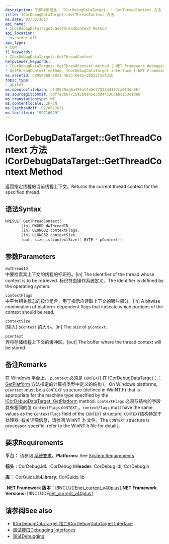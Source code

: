 ```yaml
---
description: 了解详细信息： ICorDebugDataTarget：： GetThreadContext 方法
title: ICorDebugDataTarget::GetThreadContext 方法
ms.date: 03/30/2017
api_name:
- ICorDebugDataTarget.GetThreadContext Method
api_location:
- mscordbi.dll
api_type:
- COM
f1_keywords:
- ICorDebugDataTarget::GetThreadContext
helpviewer_keywords:
- ICorDebugDataTarget::GetThreadContext method [.NET Framework debugging]
- GetThreadContext method, ICorDebugDataTarget interface [.NET Framework debugging]
ms.assetid: c8954268-1821-4b23-b665-dbb55f2af31b
topic_type:
- apiref
ms.openlocfilehash: cf40579aa0a495af4e5e775334d177ca6f3da86f
ms.sourcegitcommit: ddf7edb67715a5b9a45e3dd44536dabc153c1de0
ms.translationtype: MT
ms.contentlocale: zh-CN
ms.lasthandoff: 02/06/2021
ms.locfileid: "99710629"
---
```

# <a name="icordebugdatatargetgetthreadcontext-method"></a><span data-ttu-id="8a6df-103">ICorDebugDataTarget::GetThreadContext 方法</span><span class="sxs-lookup"><span data-stu-id="8a6df-103">ICorDebugDataTarget::GetThreadContext Method</span></span>

<span data-ttu-id="8a6df-104">返回指定线程的当前线程上下文。</span><span class="sxs-lookup"><span data-stu-id="8a6df-104">Returns the current thread context for the specified thread.</span></span>  
  
## <a name="syntax"></a><span data-ttu-id="8a6df-105">语法</span><span class="sxs-lookup"><span data-stu-id="8a6df-105">Syntax</span></span>  
  
```cpp  
HRESULT GetThreadContext(  
       [in] DWORD dwThreadID,  
       [in] ULONG32 contextFlags,  
       [in] ULONG32 contextSize,  
       [out, size_is(contextSize)] BYTE * pContext);  
```  
  
## <a name="parameters"></a><span data-ttu-id="8a6df-106">参数</span><span class="sxs-lookup"><span data-stu-id="8a6df-106">Parameters</span></span>  

 `dwThreadID`  
 <span data-ttu-id="8a6df-107">中要检索其上下文的线程的标识符。</span><span class="sxs-lookup"><span data-stu-id="8a6df-107">[in] The identifier of the thread whose context is to be retrieved.</span></span> <span data-ttu-id="8a6df-108">标识符由操作系统定义。</span><span class="sxs-lookup"><span data-stu-id="8a6df-108">The identifier is defined by the operating system.</span></span>  
  
 `contextFlags`  
 <span data-ttu-id="8a6df-109">中平台相关标志的按位组合，用于指示应读取上下文的哪些部分。</span><span class="sxs-lookup"><span data-stu-id="8a6df-109">[in] A bitwise combination of platform-dependent flags that indicate which portions of the context should be read.</span></span>  
  
 `contextSize`  
 <span data-ttu-id="8a6df-110">[输入] `pContext` 的大小。</span><span class="sxs-lookup"><span data-stu-id="8a6df-110">[in] The size of `pContext`.</span></span>  
  
 `pContext`  
 <span data-ttu-id="8a6df-111">弄将存储线程上下文的缓冲区。</span><span class="sxs-lookup"><span data-stu-id="8a6df-111">[out] The buffer where the thread context will be stored.</span></span>  
  
## <a name="remarks"></a><span data-ttu-id="8a6df-112">备注</span><span class="sxs-lookup"><span data-stu-id="8a6df-112">Remarks</span></span>  

 <span data-ttu-id="8a6df-113">在 Windows 平台上， `pContext` 必须是 `CONTEXT`) 在 [ICorDebugDataTarget：： GetPlatform](icordebugdatatarget-getplatform-method.md) 方法指定的计算机类型中定义的结构 (。</span><span class="sxs-lookup"><span data-stu-id="8a6df-113">On Windows platforms, `pContext` must be a `CONTEXT` structure (defined in WinNT.h) that is appropriate for the machine type specified by the [ICorDebugDataTarget::GetPlatform](icordebugdatatarget-getplatform-method.md) method.</span></span> <span data-ttu-id="8a6df-114">`contextFlags` 必须与结构的字段具有相同的值 `ContextFlags` `CONTEXT` 。</span><span class="sxs-lookup"><span data-stu-id="8a6df-114">`contextFlags` must have the same values as the `ContextFlags` field of the `CONTEXT` structure.</span></span> <span data-ttu-id="8a6df-115">`CONTEXT`结构特定于处理器; 有关详细信息，请参阅 WinNT .h 文件。</span><span class="sxs-lookup"><span data-stu-id="8a6df-115">The `CONTEXT` structure is processor-specific; refer to the WinNT.h file for details.</span></span>  
  
## <a name="requirements"></a><span data-ttu-id="8a6df-116">要求</span><span class="sxs-lookup"><span data-stu-id="8a6df-116">Requirements</span></span>  

 <span data-ttu-id="8a6df-117">**平台：** 请参阅 [系统要求](../../get-started/system-requirements.md)。</span><span class="sxs-lookup"><span data-stu-id="8a6df-117">**Platforms:** See [System Requirements](../../get-started/system-requirements.md).</span></span>  
  
 <span data-ttu-id="8a6df-118">**标头**：CorDebug.idl、CorDebug.h</span><span class="sxs-lookup"><span data-stu-id="8a6df-118">**Header:** CorDebug.idl, CorDebug.h</span></span>  
  
 <span data-ttu-id="8a6df-119">**库：** CorGuids.lib</span><span class="sxs-lookup"><span data-stu-id="8a6df-119">**Library:** CorGuids.lib</span></span>  
  
 <span data-ttu-id="8a6df-120">**.NET Framework 版本：**[!INCLUDE[net_current_v40plus](../../../../includes/net-current-v40plus-md.md)]</span><span class="sxs-lookup"><span data-stu-id="8a6df-120">**.NET Framework Versions:** [!INCLUDE[net_current_v40plus](../../../../includes/net-current-v40plus-md.md)]</span></span>  
  
## <a name="see-also"></a><span data-ttu-id="8a6df-121">请参阅</span><span class="sxs-lookup"><span data-stu-id="8a6df-121">See also</span></span>

- [<span data-ttu-id="8a6df-122">ICorDebugDataTarget 接口</span><span class="sxs-lookup"><span data-stu-id="8a6df-122">ICorDebugDataTarget Interface</span></span>](icordebugdatatarget-interface.md)
- [<span data-ttu-id="8a6df-123">调试接口</span><span class="sxs-lookup"><span data-stu-id="8a6df-123">Debugging Interfaces</span></span>](debugging-interfaces.md)
- [<span data-ttu-id="8a6df-124">调试</span><span class="sxs-lookup"><span data-stu-id="8a6df-124">Debugging</span></span>](index.md)
